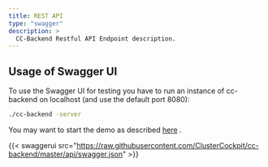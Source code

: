 ```yaml
---
title: REST API
type: "swagger"
description: >
  CC-Backend Restful API Endpoint description.
---
```

## Usage of Swagger UI

To use the Swagger UI for testing you have to run an instance of cc-backend on localhost
(and use the default port 8080):

```bash
./cc-backend -server
```

You may want to start the demo as described [here](/docs/getting-started/) .

{{< swaggerui src="https://raw.githubusercontent.com/ClusterCockpit/cc-backend/master/api/swagger.json" >}}
